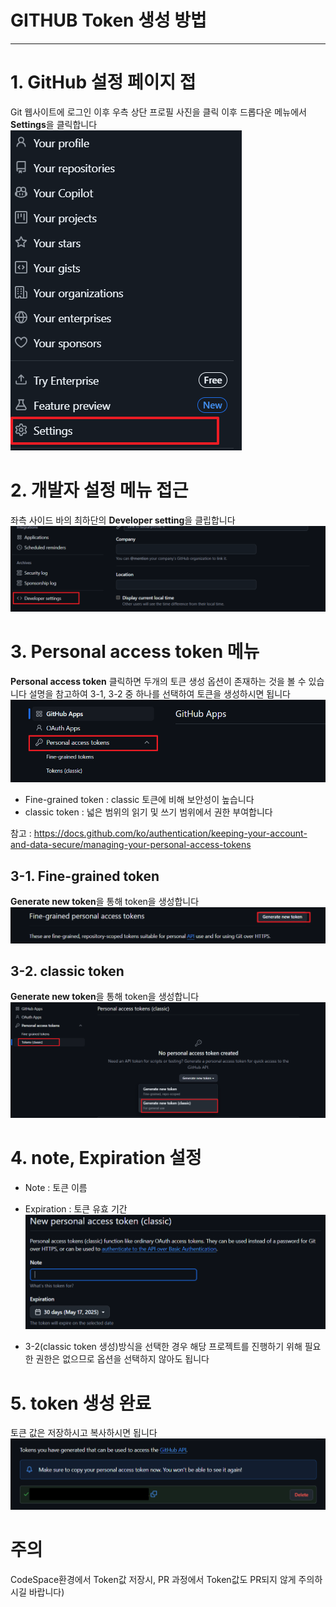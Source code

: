 # GITHUB Token 생성 방법
---

# 1. GitHub 설정 페이지 접
Git 웹사이트에 로그인 이후 우측 상단 프로필 사진을 클릭 이후
드롭다운 메뉴에서 **Settings**을 클릭합니다
![setting](images/setting.png)

# 2. 개발자 설정 메뉴 접근
좌측 사이드 바의 최하단의 **Developer setting**을 클립합니다
![dev_setting](images/dev_setting.png)

# 3. Personal access token 메뉴
**Personal access token** 클릭하면 두개의 토큰 생성 옵션이 존재하는 것을 볼 수 있습니다
설명을 참고하여 3-1, 3-2 중 하나를 선택하여 토큰을 생성하시면 됩니다
![personal_access](images/pesonal_access_token.png)

- Fine-grained token : classic 토큰에 비해 보안성이 높습니다
- classic token : 넓은 범위의 읽기 및 쓰기 범위에서 권한 부여합니다

참고 : https://docs.github.com/ko/authentication/keeping-your-account-and-data-secure/managing-your-personal-access-tokens

## 3-1. Fine-grained token
**Generate new token**을 통해 token을 생성합니다
![fine-grained](images/Fine-grained%20token.png)

## 3-2. classic token
**Generate new token**을 통해 token을 생성합니다
![classic](images/classic_token.png)

# 4. note, Expiration 설정
- Note : 토큰 이름
- Expiration : 토큰 유효 기간
![note_expiration](images/Note_Expiration.png)

- 3-2(classic token 생성)방식을 선택한 경우 해당 프로젝트를 진행하기 위해 필요한 권한은 없으므로 옵션을 선택하지 않아도 됩니다

# 5. token 생성 완료
토큰 값은 저장하시고 복사하시면 됩니다
![token_create](images/create_token.png)

# 주의 
CodeSpace환경에서 Token값 저장시, PR 과정에서 Token값도 PR되지 않게 주의하시길 바랍니다)